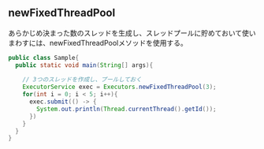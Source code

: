 ## newFixedThreadPool

あらかじめ決まった数のスレッドを生成し、スレッドプールに貯めておいて使いまわすには、newFixedThreadPoolメソッドを使用する。

```Java
public class Sample{
  public static void main(String[] args){
  
    // 3つのスレッドを作成し、プールしておく
    ExecutorService exec = Executors.newFixedThreadPool(3);
    for(int i = 0; i < 5; i++){
      exec.submit(() -> {
        System.out.println(Thread.currentThread().getId());
      })
    }
  }
}
```


